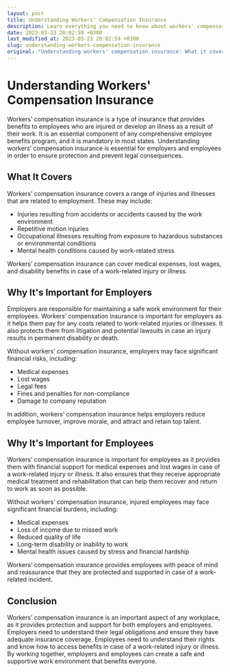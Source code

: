 ```yaml
---
layout: post
title: Understanding Workers' Compensation Insurance
description: Learn everything you need to know about workers' compensation insurance, what it covers, and why it's important for employers and employees.
date: 2023-03-23 20:02:59 +0300
last_modified_at: 2023-03-23 20:02:59 +0300
slug: understanding-workers-compensation-insurance
original: "Understanding workers' compensation insurance: What it covers and why it's important for employers and employees."
---
```

# Understanding Workers' Compensation Insurance

Workers’ compensation insurance is a type of insurance that provides benefits to employees who are injured or develop an illness as a result of their work. It is an essential component of any comprehensive employee benefits program, and it is mandatory in most states. Understanding workers’ compensation insurance is essential for employers and employees in order to ensure protection and prevent legal consequences.

## What It Covers

Workers’ compensation insurance covers a range of injuries and illnesses that are related to employment. These may include:

- Injuries resulting from accidents or accidents caused by the work environment
- Repetitive motion injuries
- Occupational illnesses resulting from exposure to hazardous substances or environmental conditions
- Mental health conditions caused by work-related stress

Workers’ compensation insurance can cover medical expenses, lost wages, and disability benefits in case of a work-related injury or illness.

## Why It's Important for Employers

Employers are responsible for maintaining a safe work environment for their employees. Workers’ compensation insurance is important for employers as it helps them pay for any costs related to work-related injuries or illnesses. It also protects them from litigation and potential lawsuits in case an injury results in permanent disability or death.

Without workers’ compensation insurance, employers may face significant financial risks, including:

- Medical expenses
- Lost wages
- Legal fees
- Fines and penalties for non-compliance
- Damage to company reputation

In addition, workers’ compensation insurance helps employers reduce employee turnover, improve morale, and attract and retain top talent.

## Why It's Important for Employees

Workers’ compensation insurance is important for employees as it provides them with financial support for medical expenses and lost wages in case of a work-related injury or illness. It also ensures that they receive appropriate medical treatment and rehabilitation that can help them recover and return to work as soon as possible.

Without workers’ compensation insurance, injured employees may face significant financial burdens, including:

- Medical expenses
- Loss of income due to missed work
- Reduced quality of life
- Long-term disability or inability to work
- Mental health issues caused by stress and financial hardship

Workers’ compensation insurance provides employees with peace of mind and reassurance that they are protected and supported in case of a work-related incident.

## Conclusion

Workers’ compensation insurance is an important aspect of any workplace, as it provides protection and support for both employers and employees. Employers need to understand their legal obligations and ensure they have adequate insurance coverage. Employees need to understand their rights and know how to access benefits in case of a work-related injury or illness. By working together, employers and employees can create a safe and supportive work environment that benefits everyone.